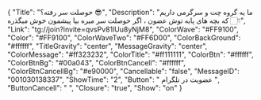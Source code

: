 {
"Title": "حوصلت سر رفته؟ 😎",
"Description": "ما یه گروه چت و سرگرمی داریم که بچه های پایه توش عضون ، اگر حوصلت سر میره بیا پیشمون خوش میگذره 👇🏻",
"Link": "tg://join?invite=qvsPv81lUu8yNjM8",
"ColorWave": "#FF9100",
"Color": "#FF9100",
"ColorWaveTwo": "#FF6D00",
"ColorBackGround": "#ffffff",
"TitleGravity": "center",
"MessageGravity": "center",
"ColorMessage": "#ff323232",
"ColorTitle": "#ff111111",
"ColorBtn": "#ffffff",
"ColorBtnBg": "#00a043",
"ColorBtnCancell": "#ffffff",
"ColorBtnCancellBg": "#e90000",
"Cancellable": "false",
"MessageID": "001030138337",
"ShowTime": "2",
"Button": " عضویت در تلگرام ",
"ButtonCancell": "  ",
"Closure": "true",
"Show": "on"
}
